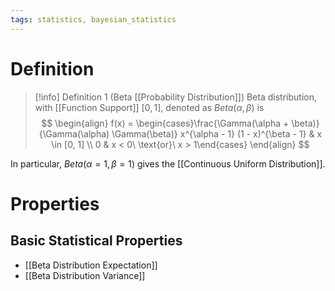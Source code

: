 ```yaml
---
tags: statistics, bayesian_statistics
---
```


# Definition

> [!info] Definition 1 (Beta [[Probability Distribution]])
> Beta distribution, with [[Function Support]] $[0, 1]$, denoted as $Beta(\alpha, \beta)$ is
> $$
> \begin{align}
> f(x) = \begin{cases}\frac{\Gamma(\alpha + \beta)}{\Gamma(\alpha) \Gamma(\beta)} x^{\alpha - 1} (1 - x)^{\beta - 1} & x \in [0, 1] \\ 0 & x < 0\ \text{or}\ x > 1\end{cases}
> \end{align}
> $$

In particular, $Beta(\alpha = 1, \beta = 1)$ gives the [[Continuous Uniform Distribution]].

# Properties
## Basic Statistical Properties
- [[Beta Distribution Expectation]]
- [[Beta Distribution Variance]]

[^1]: [Bayesian Statistical Methods](zotero://open-pdf/library/items/ELV3M9SP?page=22)